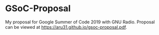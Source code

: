 # GSoC-Proposal
My proposal for Google Summer of Code 2019 with GNU Radio.
Proposal can be viewed at https://aru31.github.io/gsoc-proposal.pdf.

